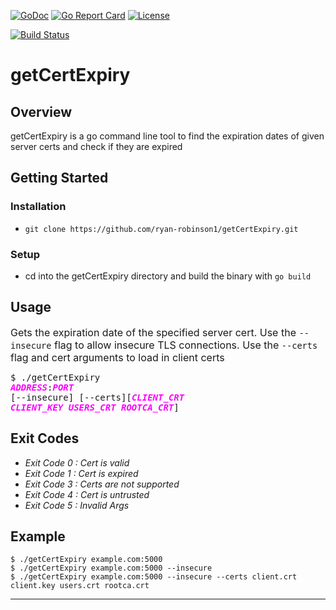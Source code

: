 [![GoDoc](https://godoc.org/github.com/mjwaxios/getCertExpiry?status.svg)](https://godoc.org/github.com/mjwaxios/getCertExpiry)
[![Go Report Card](https://goreportcard.com/badge/github.com/mjwaxios/getCertExpiry)](https://goreportcard.com/report/github.com/mjwaxios/getCertExpiry)
[![License](https://img.shields.io/badge/LICENSE-Apache2.0-ff69b4.svg)](http://www.apache.org/licenses/LICENSE-2.0.html)

[![Build Status](https://travis-ci.org/mjwaxios/getCertExpiry.svg?branch=master)](https://travis-ci.org/mjwaxios/getCertExpiry)

# getCertExpiry
## Overview
getCertExpiry is a go command line tool to find the expiration dates of given server certs and check if they are expired
## Getting Started

### Installation
* ``git clone https://github.com/ryan-robinson1/getCertExpiry.git ``
### Setup
* cd into the getCertExpiry directory and build the binary with ``go build``
## Usage


 <font size="3">Gets the expiration date of the specified server cert. Use the ``--insecure`` flag to allow insecure TLS connections. Use the ``--certs`` flag and cert arguments to load in client certs</font> <pre>$ ./getCertExpiry <span style="color:magenta"><i><b>ADDRESS</b></i></span>:<span style="color:magenta"><i><b>PORT</b></i></span> [--insecure] [--certs][<span style="color:magenta"><i><b>CLIENT_CRT CLIENT_KEY USERS_CRT ROOTCA_CRT</b></i></span>]</pre>
## Exit Codes
* _Exit Code 0 : Cert is valid_
* _Exit Code 1 : Cert is expired_
* _Exit Code 3 : Certs are not supported_
* _Exit Code 4 : Cert is untrusted_
* _Exit Code 5 : Invalid Args_

## Example
    $ ./getCertExpiry example.com:5000
    $ ./getCertExpiry example.com:5000 --insecure
    $ ./getCertExpiry example.com:5000 --insecure --certs client.crt client.key users.crt rootca.crt


 

 


---
